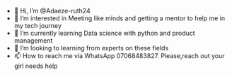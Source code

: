 - 👋 Hi, I’m @Adaeze-ruth24
- 👀 I’m interested in Meeting like minds and getting a mentor to help me in my tech journey
- 🌱 I’m currently learning Data science with python and product management
- 💞️ I’m looking to learning from experts on these fields
- 📫 How to reach me via WhatsApp 07068483827. Please,reach out your girl needs help

<!---
Adaeze-ruth24/Adaeze-ruth24 is a ✨ special ✨ repository because its `README.md` (this file) appears on your GitHub profile.
You can click the Preview link to take a look at your changes.
--->
